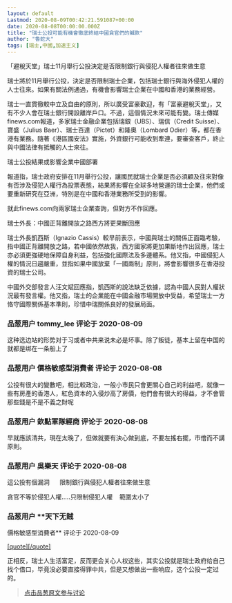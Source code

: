 ```yaml
---
layout: default
Lastmod: 2020-08-09T00:42:21.591087+00:00
date: 2020-08-08T00:00:00.000Z
title: "瑞士公投可能有機會徹底終結中國貪官們的贓款"
author: "魯蛇大"
tags: [瑞士,中國,加速主义]
---
```


「避稅天堂」瑞士11月舉行公投決定是否限制銀行與侵犯人權者往來做生意  
  
瑞士將於11月舉行公投，決定是否限制瑞士企業，包括瑞士銀行與海外侵犯人權的人士往來。如果有關法例通過，有機會影響瑞士企業在中國和香港的業務經營。  
  
  
瑞士一直貫徹較中立及自由的原則，所以廣受富豪歡迎，有「富豪避稅天堂」，又有不少人會在瑞士銀行開設離岸戶口。不過，這個情況未來可能有變。瑞士傳媒finews.com報道，多家瑞士金融企業包括瑞銀（UBS）、瑞信（Credit Suisse）、寶盛（Julius Baer）、瑞士百達（Pictet）和隆奧（Lombard Odier）等，都在香港有業務。隨著《港區國安法》實施，外資銀行可能收到牽連，要審查客戶，終止與中國法律有抵觸的人士來往。  
  
瑞士公投結果或影響企業中國部署  
  
報道指，瑞士政府安排在11月舉行公投，讓國民就瑞士企業是否必須顧及往來對像有否涉及侵犯人權行為投票表態，結果將影響在全球多地營運的瑞士企業，他們或要重新研究在亞洲，特別是在中國和香港業務所受到的影響。  
  
就此finews.com向兩家瑞士企業查詢，但對方不作回應。  
  
  
瑞士外長：中國正背離開放之路西方將更果斷回應  
  
瑞士外長凱西斯（Ignazio Cassis）較早前表示，中國與瑞士的關係正面臨考驗，指中國正背離開放之路，若中國依然故我，西方國家將更加果斷地作出回應，瑞士亦必須更強硬地保障自身利益，包括強化國際法及多邊體系。他又指，中國侵犯人權的情況日趨嚴重，並指如果中國放棄「一國兩制」原則，將會影響很多在香港投資的瑞士公司。  
  
中國外交部發言人汪文斌回應指，凱西斯的說法缺乏依據，認為中國人民對人權狀況最有發言權。他又指，瑞士的企業能在中國金融市場開放中受益，希望瑞士一方恪守國際關係基本準則，珍惜中瑞關係良好的發展局面。

            
### 品葱用户 **tommy_lee** 评论于 2020-08-09
        
这种选边站的形势对于习或者中共来说未必是坏事。除了叛徒，基本上留在中国的就都是绑在一条船上了
        


            
### 品葱用户 **價格敏感型消費者** 评论于 2020-08-08
        
公投有很大的變數吧，相比較政治，一般小市民只會更關心自己的利益吧，就像一些有房產的香港人，紅色資本的入侵炒高了房價，他們會有很大的得益，才不會管那些錢是不是不義之財呢
        


            
### 品葱用户 **欽點軍隊經商** 评论于 2020-08-08
        
早就應該清共，現在太晚了，但做就要有決心做到底，不要左搖右擺，市儈而不講原則。
        


            
### 品葱用户 **吳樂天** 评论于 2020-08-08
        
這公投有個漏洞      限制銀行與侵犯人權者往來做生意  
  
貪官不等於侵犯人權.....只限制侵犯人權    範圍太小了
        


            
### 品葱用户 **天下无贼 
價格敏感型消費者** 评论于 2020-08-09
        
[\[quote\]\[/quote\]]( "/article/item_id-464612#")  
  
正相反，瑞士人生活富足，反而更会关心人权这些，其实公投就是瑞士政府给自己找个借口，毕竟没必要直接得罪中共，但是又想做出一些响应，这个公投一定过的。
        






> [点击品葱原文参与讨论](https://pincong.rocks/article/22688)

